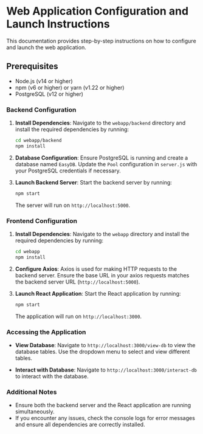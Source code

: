 
# Web Application Configuration and Launch Instructions

 This documentation provides step-by-step instructions on how to configure and launch the web application.

## Prerequisites

- Node.js (v14 or higher)
- npm (v6 or higher) or yarn (v1.22 or higher)
- PostgreSQL (v12 or higher)

### Backend Configuration

1. **Install Dependencies**:
    Navigate to the `webapp/backend` directory and install the required dependencies by running:

    ```bash
    cd webapp/backend
    npm install
    ```

2. **Database Configuration**:
    Ensure PostgreSQL is running and create a database named `EasyDB`. Update the `Pool` configuration in `server.js` with your PostgreSQL credentials if necessary.

3. **Launch Backend Server**:
    Start the backend server by running:

    ```bash
    npm start
    ```

    The server will run on `http://localhost:5000`.

### Frontend Configuration

1. **Install Dependencies**:
    Navigate to the `webapp` directory and install the required dependencies by running:

    ```bash
    cd webapp
    npm install
    ```

2. **Configure Axios**:
    Axios is used for making HTTP requests to the backend server. Ensure the base URL in your axios requests matches the backend server URL (`http://localhost:5000`).

3. **Launch React Application**:
    Start the React application by running:

    ```bash
    npm start
    ```

    The application will run on `http://localhost:3000`.

### Accessing the Application

- **View Database**:
   Navigate to `http://localhost:3000/view-db` to view the database tables. Use the dropdown menu to select and view different tables.

- **Interact with Database**:
   Navigate to `http://localhost:3000/interact-db` to interact with the database.

### Additional Notes

- Ensure both the backend server and the React application are running simultaneously.
- If you encounter any issues, check the console logs for error messages and ensure all dependencies are correctly installed.
